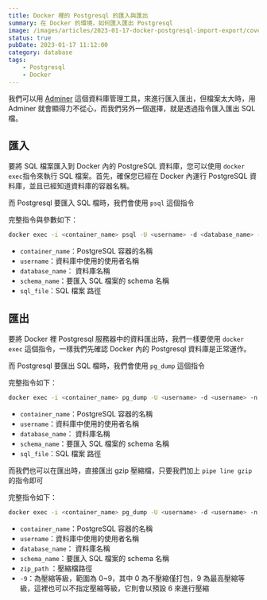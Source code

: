 ```yaml
---
title: Docker 裡的 Postgresql 的匯入與匯出
summary: 在 Docker 的環境，如何匯入匯出 Postgresql
image: /images/articles/2023-01-17-docker-postgresql-import-export/cover.png
status: true
pubDate: 2023-01-17 11:12:00
category: database
tags:
    - Postgresql
    - Docker
---
```

我們可以用 [Adminer](https://hub.docker.com/_/adminer) 這個資料庫管理工具，來進行匯入匯出，但檔案太大時，用 Adminer 就會顯得力不從心，而我們另外一個選擇，就是透過指令匯入匯出 SQL 檔。

## 匯入

要將 SQL 檔案匯入到 Docker 內的 PostgreSQL 資料庫，您可以使用 `docker exec`指令來執行 SQL 檔案。首先，確保您已經在 Docker 內運行 PostgreSQL 資料庫，並且已經知道資料庫的容器名稱。

而 Postgresql 要匯入 SQL 檔時，我們會使用 `psql` 這個指令

完整指令與參數如下：

```bash
docker exec -i <container_name> psql -U <username> -d <database_name> -n <schema_name> < <sql_file>.sql
```

- `container_name`：PostgreSQL 容器的名稱
- `username`：資料庫中使用的使用者名稱
- `database_name`： 資料庫名稱
- `schema_name`：要匯入 SQL 檔案的 schema 名稱
- `sql_file`：SQL 檔案 路徑

## 匯出

要將 Docker 裡 Postgresql 服務器中的資料匯出時，我們一樣要使用 `docker exec` 這個指令，一樣我們先確認 Docker 內的 Postgresql 資料庫是正常運作。

而 Postgresql 要匯出 SQL 檔時，我們會使用 `pg_dump` 這個指令

完整指令如下：

```bash
docker exec -i <container_name> pg_dump -U <username> -d <username> -n <schema_name> > <sql_path>.sql
```

- `container_name`：PostgreSQL 容器的名稱
- `username`：資料庫中使用的使用者名稱
- `database_name`： 資料庫名稱
- `schema_name`：要匯入 SQL 檔案的 schema 名稱
- `sql_file`：SQL 檔案 路徑

而我們也可以在匯出時，直接匯出 gzip 壓縮檔，只要我們加上 `pipe line gzip` 的指令即可

完整指令如下：

```bash
docker exec -i <container_name> pg_dump -U <username> -d <username> -n <schema_name> | gzip -9 > <zip_path>.sql.gz
```

- `container_name`：PostgreSQL 容器的名稱
- `username`：資料庫中使用的使用者名稱
- `database_name`： 資料庫名稱
- `schema_name`：要匯入 SQL 檔案的 schema 名稱
- `zip_path` ：壓縮檔路徑
- `-9`：為壓縮等級，範圍為 0~9，其中 0 為不壓縮僅打包，9 為最高壓縮等級，這裡也可以不指定壓縮等級，它則會以預設 6 來進行壓縮
